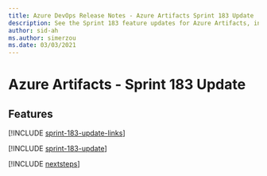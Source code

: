 ```yaml
---
title: Azure DevOps Release Notes - Azure Artifacts Sprint 183 Update
description: See the Sprint 183 feature updates for Azure Artifacts, including next steps.
author: sid-ah
ms.author: simerzou
ms.date: 03/03/2021
---
```


# Azure Artifacts - Sprint 183 Update

## Features

[!INCLUDE [sprint-183-update-links](../includes/artifacts/sprint-183-update-links.md)]

[!INCLUDE [sprint-183-update](../includes/artifacts/sprint-183-update.md)]

[!INCLUDE [nextsteps](../includes/nextsteps.md)]